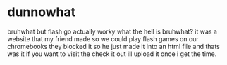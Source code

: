 # dunnowhat
bruhwhat but flash go actually worky
what the hell is bruhwhat?
it was a website that my friend made so we could play flash games on our chromebooks
they blocked it so he just made it into an html file and thats was it
if you want to visit the check it out ill upload it once i get the time.
